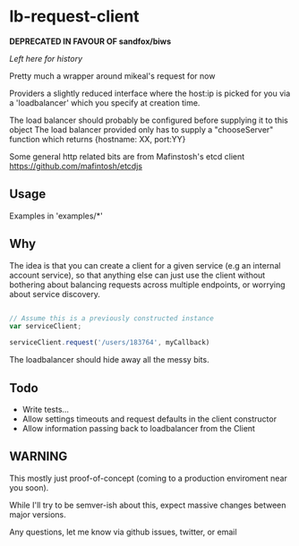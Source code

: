# lb-request-client

__DEPRECATED IN FAVOUR OF sandfox/biws__

_Left here for history_

Pretty much a wrapper around mikeal's request for now

Providers a slightly reduced interface where the host:ip is
picked for you via a 'loadbalancer' which you specify at creation time.

The load balancer should probably be configured before supplying it to this object
The load balancer provided only has to supply a "chooseServer" function which returns {hostname: XX, port:YY}

Some general http related bits are from Mafinstosh's etcd client
https://github.com/mafintosh/etcdjs


## Usage

Examples in 'examples/*'


## Why

The idea is that you can create a client for a given service (e.g an internal account service), so that anything else can just use the client without bothering about balancing requests across multiple endpoints, or worrying about service discovery.

```js

// Assume this is a previously constructed instance
var serviceClient;

serviceClient.request('/users/183764', myCallback)
```

The loadbalancer should hide away all the messy bits.

## Todo

- Write tests...
- Allow settings timeouts and request defaults in the client constructor
- Allow information passing back to loadbalancer from the Client

## WARNING

This mostly just proof-of-concept (coming to a production enviroment near you soon).

While I'll try to be semver-ish about this, expect massive changes between major versions.

Any questions, let me know via github issues, twitter, or email
